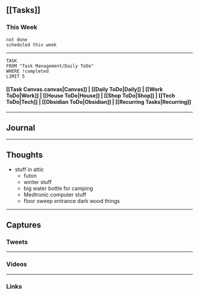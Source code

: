 ## [[Tasks]]

### This Week

```tasks
not done
scheduled this week
```

---
```dataview
TASK
FROM "Task Management/Daily ToDo"
WHERE !completed
LIMIT 5
```


#### [[Task Canvas.canvas|Canvas]] | [[Daily ToDo|Daily]] | [[Work ToDo|Work]] |  [[House ToDo|House]] |  [[Shop ToDo|Shop]] | [[Tech ToDo|Tech]] | [[Obsidian ToDo|Obsidian]] | [[Recurring Tasks|Recurring]] 
---
## Journal

---
## Thoughts

- stuff in attic
	- futon
	- winter stuff
	- big water bottle for camping 
	- Medtronic computer stuff 
	- floor sweep entrance dark wood things

---
## Captures

### Tweets

---
### Videos

---
### Links



